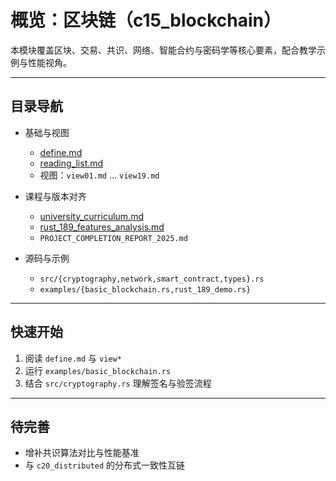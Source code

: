# 概览：区块链（c15_blockchain）

本模块覆盖区块、交易、共识、网络、智能合约与密码学等核心要素，配合教学示例与性能视角。

---

## 目录导航

- 基础与视图
  - [define.md](./define.md)
  - [reading_list.md](./reading_list.md)
  - 视图：`view01.md` … `view19.md`

- 课程与版本对齐
  - [university_curriculum.md](./university_curriculum.md)
  - [rust_189_features_analysis.md](./rust_189_features_analysis.md)
  - `PROJECT_COMPLETION_REPORT_2025.md`

- 源码与示例
  - `src/{cryptography,network,smart_contract,types}.rs`
  - `examples/{basic_blockchain.rs,rust_189_demo.rs}`

---

## 快速开始

1) 阅读 `define.md` 与 `view*`
2) 运行 `examples/basic_blockchain.rs`
3) 结合 `src/cryptography.rs` 理解签名与验签流程

---

## 待完善

- 增补共识算法对比与性能基准
- 与 `c20_distributed` 的分布式一致性互链
